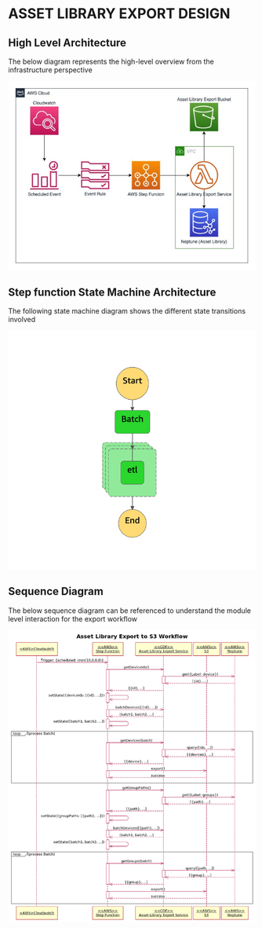 # ASSET LIBRARY EXPORT DESIGN

## High Level Architecture

The below diagram represents the high-level overview from the infrastructure perspective

![hla](images/assetlibrary-export-design-hla.jpg)

## Step function State Machine Architecture

The following state machine diagram shows the different state transitions involved

![step](images/assetlibrary-export-state-machine.png)

## Sequence Diagram

The below sequence diagram can be referenced to understand the module level interaction for the export workflow

![sequence](images/assetlibrary-export-sequence.png)

